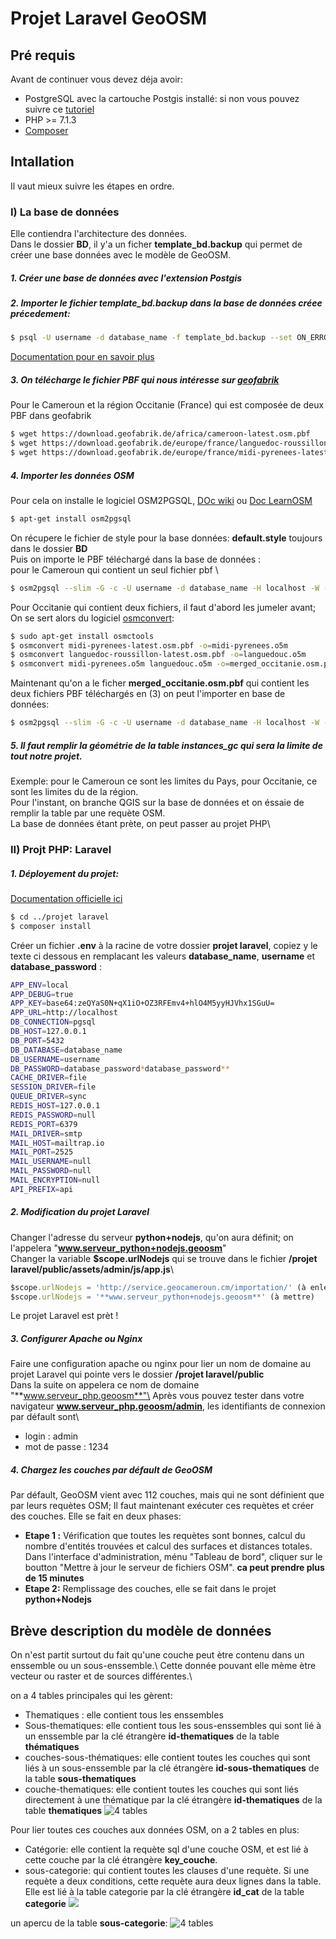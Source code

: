 # Projet Laravel GeoOSM
## Pré requis
Avant de continuer vous devez déja avoir:
- PostgreSQL avec la cartouche Postgis installé: si non vous pouvez suivre ce [tutoriel](https://learnosm.org/it/osm-data/setting-up-postgresql/)
- PHP >= 7.1.3
- [Composer](https://getcomposer.org/)

## Intallation
Il vaut mieux suivre les étapes en ordre.
### I) La base de données
Elle contiendra l'architecture des données. \
Dans le dossier **BD**, il y'a un ficher **template_bd.backup** qui permet de créer une base données avec le modèle de GeoOSM.
##### 1. Créer une base de données avec l'extension Postgis

##### 2. Importer le fichier **template_bd.backup** dans la base de données créee précedement:


```sh
$ psql -U username -d database_name -f template_bd.backup --set ON_ERROR_STOP=on
```
[Documentation pour en savoir plus](http://www.postgresqltutorial.com/postgresql-restore-database/)

##### 3. On télécharge le fichier PBF qui nous intéresse sur [geofabrik](http://download.geofabrik.de/)
Pour le Cameroun et la région Occitanie (France) qui est composée de deux PBF dans geofabrik
```sh
$ wget https://download.geofabrik.de/africa/cameroon-latest.osm.pbf
$ wget https://download.geofabrik.de/europe/france/languedoc-roussillon-latest.osm.pbf
$ wget https://download.geofabrik.de/europe/france/midi-pyrenees-latest.osm.pbf
```
##### 4. Importer les données OSM 

Pour cela on installe le logiciel OSM2PGSQL, [DOc wiki](https://wiki.openstreetmap.org/wiki/Osm2pgsql) ou [Doc LearnOSM](https://learnosm.org/en/osm-data/osm2pgsql/)
```sh
$ apt-get install osm2pgsql
```
On récupere le fichier de style pour la base données: **default.style** toujours dans le dossier **BD** \
Puis on importe le PBF téléchargé dans la base de données :\
pour le Cameroun qui contient un seul fichier pbf \
```sh
$ osm2pgsql --slim -G -c -U username -d database_name -H localhost -W --hstore-all -S default.style cameroon-latest.osm.pbf
```
Pour Occitanie qui contient deux fichiers, il faut d'abord les jumeler avant; On se sert alors du logiciel [osmconvert](https://wiki.openstreetmap.org/wiki/Osmconvert):
```sh
$ sudo apt-get install osmctools
$ osmconvert midi-pyrenees-latest.osm.pbf -o=midi-pyrenees.o5m
$ osmconvert languedoc-roussillon-latest.osm.pbf -o=languedouc.o5m
$ osmconvert midi-pyrenees.o5m languedouc.o5m -o=merged_occitanie.osm.pbf
```
Maintenant qu'on a le ficher **merged_occitanie.osm.pbf** qui contient les deux fichiers PBF téléchargés en (3) on peut l'importer en base de données:
```sh
$ osm2pgsql --slim -G -c -U username -d database_name -H localhost -W --hstore-all -S default.style merged_occitanie.osm.pbf
```
##### 5.  Il faut remplir la géométrie de la table **instances_gc** qui sera la limite de tout notre projet.

Exemple: pour le Cameroun ce sont les limites du Pays, pour Occitanie, ce sont les limites du de la région.\
Pour l'instant, on branche QGIS sur la base de données et on éssaie de remplir la table par une requète OSM. \
La base de données étant prète, on peut passer au projet PHP\

### II) Projt PHP: Laravel

##### 1.  Déployement du projet:
[Documentation officielle ici](https://laravel.com/docs/5.8)
```sh
$ cd ../projet laravel
$ composer install
```
Créer un fichier **.env** à la racine de votre dossier **projet laravel**, copiez y le texte ci dessous en remplacant les valeurs **database_name**, **username** et **database_password** :
```sh
APP_ENV=local
APP_DEBUG=true
APP_KEY=base64:zeQYaS0N+qX1iO+OZ3RFEmv4+hlO4M5yyHJVhx1SGuU=
APP_URL=http://localhost
DB_CONNECTION=pgsql
DB_HOST=127.0.0.1
DB_PORT=5432
DB_DATABASE=database_name
DB_USERNAME=username
DB_PASSWORD=database_password*database_password**
CACHE_DRIVER=file
SESSION_DRIVER=file
QUEUE_DRIVER=sync
REDIS_HOST=127.0.0.1
REDIS_PASSWORD=null
REDIS_PORT=6379
MAIL_DRIVER=smtp
MAIL_HOST=mailtrap.io
MAIL_PORT=2525
MAIL_USERNAME=null
MAIL_PASSWORD=null
MAIL_ENCRYPTION=null
API_PREFIX=api
```

##### 2.  Modification du projet Laravel
Changer l'adresse du serveur **python+nodejs**, qu'on aura définit; on l'appelera "**www.serveur_python+nodejs.geoosm**" \
Changer la variable **$scope.urlNodejs** qui se trouve dans le fichier **/projet laravel/public/assets/admin/js/app.js**\
```js
$scope.urlNodejs = 'http://service.geocameroun.cm/importation/' (à enlever)
$scope.urlNodejs = '**www.serveur_python+nodejs.geoosm**' (à mettre)
```
Le projet Laravel est prèt !
##### 3.  Configurer Apache ou Nginx

Faire une configuration apache ou nginx pour lier un nom de domaine au projet Laravel qui pointe vers le dossier **/projet laravel/public** \
Dans la suite on appelera ce nom de domaine "**www.serveur_php.geoosm**"\
Après vous pouvez tester dans votre navigateur **www.serveur_php.geoosm/admin**, les identifiants de connexion par défault sont\
 - login : admin
 - mot de passe : 1234
 
##### 4.  Chargez les couches par défault de GeoOSM
Par défault, GeoOSM vient avec 112 couches, mais qui ne sont définient que par leurs requètes OSM; Il faut maintenant exécuter ces requètes et créer des couches. Elle se fait en deux phases:
- **Etape 1 :** Vérification que toutes les requètes sont bonnes, calcul du nombre d'entités trouvées et calcul des surfaces et distances totales.\
Dans l'interface d'administration, ménu "Tableau de bord", cliquer sur le boutton "Mettre à jour le serveur de fichiers OSM". **ca peut prendre plus de 15 minutes**
- **Etape 2:** Remplissage des couches, elle se fait dans le projet **python+Nodejs**

## Brève description du modèle de données
On n'est partit surtout du fait qu'une couche peut ètre contenu dans un enssemble ou un sous-enssemble.\\
Cette donnée pouvant elle mème ètre vecteur ou raster et de sources différentes.\

on a 4 tables principales qui les gèrent:
- Thematiques : elle contient tous les enssembles
- Sous-thematiques: elle contient tous les sous-enssembles qui sont lié à un enssemble par la clé étrangère **id-thematiques** de la table **thématiques**
- couches-sous-thématiques: elle contient toutes les couches qui sont liés à un sous-enssemble par la clé étrangère **id-sous-thematiques** de la table **sous-thematiques**
- couche-thematiques: elle contient toutes les couches qui sont liés directement à une thématique par la clé étrangère **id-thematiques** de la table **thematiques**
 ![4 tables](https://raw.githubusercontent.com/GeoOSM/GeoOSM_Backend/master/thematiques.PNG)

Pour lier toutes ces couches aux données OSM, on a 2 tables en plus:
- Catégorie: elle contient la requète sql d'une couche OSM, et est lié à cette couche par la clé étrangère **key_couche**.
- sous-categorie: qui contient toutes les clauses d'une requète. Si une requète a deux conditions, cette requète aura deux lignes dans la table. Elle est lié à la table categorie par la clé étrangère **id_cat** de la table **categorie**
 ![](https://raw.githubusercontent.com/GeoOSM/GeoOSM_Backend/master/osm.PNG)

un apercu de la table **sous-categorie**:
 ![4 tables](https://raw.githubusercontent.com/GeoOSM/GeoOSM_Backend/master/requete.PNG)